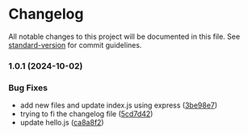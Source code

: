# Changelog

All notable changes to this project will be documented in this file. See [standard-version](https://github.com/conventional-changelog/standard-version) for commit guidelines.

### 1.0.1 (2024-10-02)


### Bug Fixes

* add new files and update index.js using express ([3be98e7](https://github.com/Macbucheron1/fall2024-webtech-101/commit/3be98e7a7abba889a6d0cf3f8db9cb810238040b))
* trying to fi the changelog file ([5cd7d42](https://github.com/Macbucheron1/fall2024-webtech-101/commit/5cd7d4238f18f7ba62fff1ee4c982fed89037f83))
* update hello.js ([ca8a8f2](https://github.com/Macbucheron1/fall2024-webtech-101/commit/ca8a8f207f7737211a4fd9681f5d70a60495812c))

